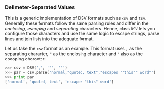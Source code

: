 ### Delimeter-Separated Values

This is a generic implementation of DSV formats such as `csv` and `tsv`. Generally these formats follow the same parsing rules and differ in the _enclosing_, _escaping_ and _separating_ characters. Hence, class `DSV` lets you configure those characters and use the same logic to escape strings, parse lines and join lists into the adequate format.

Let us take the `csv` format as an example. This format uses `,` as the separating character, `"` as the enclosing character and `"` also as the escaping character:

```python
>>> csv = DSV(',', '"', '"')
>>> par = csv.parse('normal,"quoted, text","escapes ""this"" word"')
>>> print par
['normal', 'quoted, text', 'escapes "this" word']
```
